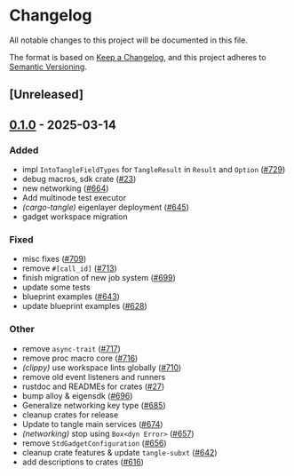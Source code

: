 # Changelog

All notable changes to this project will be documented in this file.

The format is based on [Keep a Changelog](https://keepachangelog.com/en/1.0.0/),
and this project adheres to [Semantic Versioning](https://semver.org/spec/v2.0.0.html).

## [Unreleased]

## [0.1.0](https://github.com/tangle-network/blueprint/releases/tag/blueprint-macros-v0.1.0) - 2025-03-14

### Added

- impl `IntoTangleFieldTypes` for `TangleResult` in `Result` and `Option` ([#729](https://github.com/tangle-network/blueprint/pull/729))
- debug macros, sdk crate ([#23](https://github.com/tangle-network/blueprint/pull/23))
- new networking ([#664](https://github.com/tangle-network/blueprint/pull/664))
- Add multinode test executor
- *(cargo-tangle)* eigenlayer deployment ([#645](https://github.com/tangle-network/blueprint/pull/645))
- gadget workspace migration

### Fixed

- misc fixes ([#709](https://github.com/tangle-network/blueprint/pull/709))
- remove `#[call_id]` ([#713](https://github.com/tangle-network/blueprint/pull/713))
- finish migration of new job system ([#699](https://github.com/tangle-network/blueprint/pull/699))
- update some tests
- blueprint examples ([#643](https://github.com/tangle-network/blueprint/pull/643))
- update blueprint examples ([#628](https://github.com/tangle-network/blueprint/pull/628))

### Other

- remove `async-trait` ([#717](https://github.com/tangle-network/blueprint/pull/717))
- remove proc macro core ([#716](https://github.com/tangle-network/blueprint/pull/716))
- *(clippy)* use workspace lints globally ([#710](https://github.com/tangle-network/blueprint/pull/710))
- remove old event listeners and runners
- rustdoc and READMEs for crates ([#27](https://github.com/tangle-network/blueprint/pull/27))
- bump alloy & eigensdk ([#696](https://github.com/tangle-network/blueprint/pull/696))
- Generalize networking key type ([#685](https://github.com/tangle-network/blueprint/pull/685))
- cleanup crates for release
- Update to tangle main services ([#674](https://github.com/tangle-network/blueprint/pull/674))
- *(networking)* stop using `Box<dyn Error>` ([#657](https://github.com/tangle-network/blueprint/pull/657))
- remove `StdGadgetConfiguration` ([#656](https://github.com/tangle-network/blueprint/pull/656))
- cleanup crate features & update `tangle-subxt` ([#642](https://github.com/tangle-network/blueprint/pull/642))
- add descriptions to crates ([#616](https://github.com/tangle-network/blueprint/pull/616))
